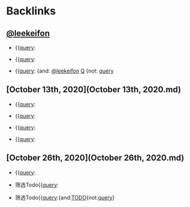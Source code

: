 
# Backlinks
## [@leekeifon](@leekeifon.md)
- {{[query](query.md):

- {{[query](query.md):

- {{[query](query.md): {and: [@leekeifon](@leekeifon.md) [Q](Q.md) {not: [query](query.md)

## [October 13th, 2020](October 13th, 2020.md)
- {{[query](query.md):

- {{[query](query.md):

- {{[query](query.md):

- {{[query](query.md):

## [October 26th, 2020](October 26th, 2020.md)
- {{[query](query.md):

- 筛选Todo{{[query](query.md):

- 筛选Todo{{[query](query.md):{and:[TODO](TODO.md){not:[query](query.md)}

